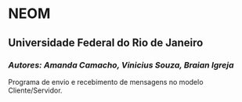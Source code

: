# NEOM
## Universidade Federal do Rio de Janeiro
### *Autores: Amanda Camacho, Vinicius Souza, Braian Igreja*

Programa de envio e recebimento de mensagens no modelo Cliente/Servidor.